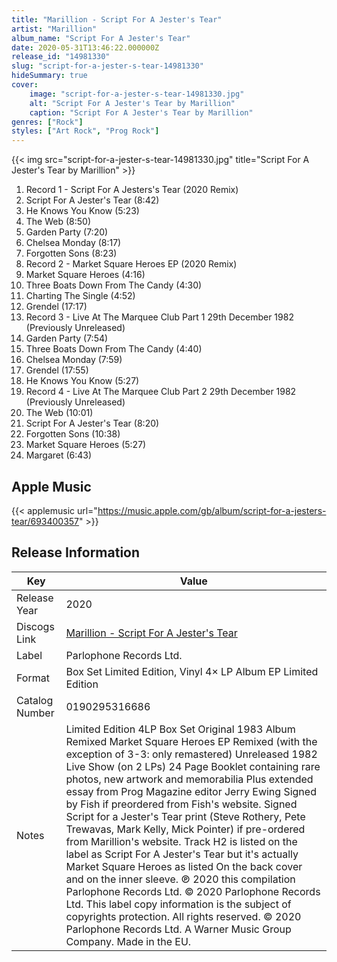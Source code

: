 ```yaml
---
title: "Marillion - Script For A Jester's Tear"
artist: "Marillion"
album_name: "Script For A Jester's Tear"
date: 2020-05-31T13:46:22.000000Z
release_id: "14981330"
slug: "script-for-a-jester-s-tear-14981330"
hideSummary: true
cover:
    image: "script-for-a-jester-s-tear-14981330.jpg"
    alt: "Script For A Jester's Tear by Marillion"
    caption: "Script For A Jester's Tear by Marillion"
genres: ["Rock"]
styles: ["Art Rock", "Prog Rock"]
---
```


{{< img src="script-for-a-jester-s-tear-14981330.jpg" title="Script For A Jester's Tear by Marillion" >}}

<!-- section break -->

1. Record 1 - Script For A Jesters's Tear (2020 Remix)
2. Script For A Jester's Tear (8:42)
3. He Knows You Know (5:23)
4. The Web (8:50)
5. Garden Party (7:20)
6. Chelsea Monday (8:17)
7. Forgotten Sons (8:23)
8. Record 2 - Market Square Heroes EP (2020 Remix)
9. Market Square Heroes (4:16)
10. Three Boats Down From The Candy (4:30)
11. Charting The Single (4:52)
12. Grendel (17:17)
13. Record 3 - Live At The Marquee Club Part 1  29th December 1982 (Previously Unreleased)
14. Garden Party (7:54)
15. Three Boats Down From The Candy (4:40)
16. Chelsea Monday (7:59)
17. Grendel (17:55)
18. He Knows You Know (5:27)
19. Record 4 - Live At The Marquee Club Part 2  29th December 1982 (Previously Unreleased)
20. The Web (10:01)
21. Script For A Jester's Tear (8:20)
22. Forgotten Sons (10:38)
23. Market Square Heroes (5:27)
24. Margaret (6:43)

<!-- section break -->




## Apple Music
{{< applemusic url="https://music.apple.com/gb/album/script-for-a-jesters-tear/693400357" >}}






## Release Information
|  Key           | Value                                                |
| ---------------| ---------------------------------------------------- |
| Release Year   | 2020                                   |
| Discogs Link   | [Marillion - Script For A Jester's Tear](https://www.discogs.com/release/14981330-Marillion-Script-For-A-Jesters-Tear) |
| Label          | Parlophone Records Ltd. |
| Format         | Box Set Limited Edition, Vinyl 4× LP Album EP Limited Edition |
| Catalog Number | 0190295316686 |
| Notes | Limited Edition 4LP Box Set  Original 1983 Album Remixed Market Square Heroes EP Remixed (with the exception of 3-3: only remastered) Unreleased 1982 Live Show (on 2 LPs) 24 Page Booklet containing rare photos, new artwork and memorabilia Plus extended essay from Prog Magazine editor Jerry Ewing  Signed by Fish if preordered from Fish's website. Signed Script for a Jester's Tear print (Steve Rothery, Pete Trewavas, Mark Kelly, Mick Pointer) if pre-ordered from Marillion's website.  Track H2 is listed on the label as Script For A Jester's Tear but it's actually Market Square Heroes as listed On the back cover and on the inner sleeve.  ℗ 2020 this compilation Parlophone Records Ltd.  © 2020 Parlophone Records Ltd. This label copy information is the subject of copyrights protection. All rights reserved. © 2020 Parlophone Records Ltd. A Warner Music Group Company. Made in the EU.  |